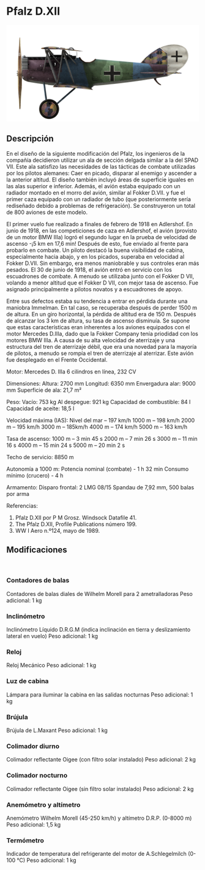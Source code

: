 ﻿# Pfalz D.XII

![pfalzd12](../images/pfalzd12.png)

## Descripción

En el diseño de la siguiente modificación del Pfalz, los ingenieros de la compañía decidieron utilizar un ala de sección delgada similar a la del SPAD VII. Este ala satisfizo las necesidades de las tácticas de combate utilizadas por los pilotos alemanes: Caer en picado, disparar al enemigo y ascender a la anterior altitud. El diseño también incluyó áreas de superficie iguales en las alas superior e inferior. Además, el avión estaba equipado con un radiador montado en el morro del avión, similar al Fokker D.VII. y fue el primer caza equipado con un radiador de tubo (que posteriormente sería rediseñado debido a problemas de refrigeración). Se construyeron un total de 800 aviones de este modelo.

El primer vuelo fue realizado a finales de febrero de 1918 en Adlershof. En junio de 1918, en las competiciones de caza en Adlershof, el avión (provisto de un motor BMW IIIa) logró el segundo lugar en la prueba de velocidad de ascenso -¡5 km en 17,6 min! Después de esto, fue enviado al frente para probarlo en combate. Un piloto destacó la buena visibilidad de cabina, especialmente hacia abajo, y en los picados, superaba en velocidad al Fokker D.VII. Sin embargo, era menos maniobrable y sus controles eran más pesados. El 30 de junio de 1918, el avión entró en servicio con los escuadrones de combate. A menudo se utilizaba junto con el Fokker D VII, volando a menor altitud que el Fokker D VII, con mejor tasa de ascenso. Fue asignado principalmente a pilotos novatos y a escuadrones de apoyo.

Entre sus defectos estaba su tendencia a entrar en pérdida durante una maniobra Immelman. En tal caso, se recuperaba después de perder 1500 m de altura. En un giro horizontal, la pérdida de altitud era de 150 m. Después de alcanzar los 3 km de altura, su tasa de ascenso disminuía. Se supone que estas características eran inherentes a los aviones equipados con el motor Mercedes D.IIIa, dado que la Fokker Company tenía priodidad con los motores BMW IIIa. A causa de su alta velocidad de aterrizaje y una estructura del tren de aterrizaje débil, que era una novedad para la mayoría de pilotos, a menudo se rompía el tren de aterrizaje al aterrizar. Este avión fue desplegado en el Frente Occidental.


Motor:
Mercedes D. IIIa 6 cilindros en línea, 232 CV

Dimensiones:
Altura: 2700 mm
Longitud: 6350 mm
Envergadura alar: 9000 mm
Superficie de ala: 21,7 m²

Peso:
Vacío: 753 kg
Al despegue: 921 kg 
Capacidad de combustible: 84 l
Capacidad de aceite: 18,5 l

Velocidad máxima (IAS):
Nivel del mar – 197 km/h
1000 m – 198 km/h
2000 m – 195 km/h
3000 m – 185km/h
4000 m – 174 km/h
5000 m – 163 km/h

Tasa de ascenso:
1000 m –  3 min 45 s
2000 m –  7 min 26 s
3000 m – 11 min 16 s
4000 m – 15 min 24 s
5000 m – 20 min 2 s

Techo de servicio: 8850 m

Autonomía a 1000 m:
Potencia nominal (combate) - 1 h 32 min
Consumo mínimo (crucero) - 4 h

Armamento:
Disparo frontal: 2 LMG 08/15 Spandau de 7,92 mm, 500 balas por arma

Referencias:
1) Pfalz D.XII por P M Grosz. Windsock Datafile 41.
2) The Pfalz D.XII, Profile Publications número 199.
3) WW I Aero n.º124, mayo de 1989.

## Modificaciones
﻿

### Contadores de balas

Contadores de balas diales de Wilhelm Morell para 2 ametralladoras
Peso adicional: 1 kg
﻿

### Inclinómetro

Inclinómetro Líquido D.R.G.M (indica inclinación en tierra y deslizamiento lateral en vuelo)
Peso adicional: 1 kg
﻿

### Reloj

Reloj Mecánico
Peso adicional: 1 kg
﻿

### Luz de cabina

Lámpara para iluminar la cabina en las salidas nocturnas
Peso adicional: 1 kg
﻿

### Brújula

Brújula de L.Maxant
Peso adicional: 1 kg
﻿

### Colimador diurno

Colimador reflectante Oigee (con filtro solar instalado)
Peso adicional: 2 kg
﻿

### Colimador nocturno

Colimador reflectante Oigee (sin filtro solar instalado)
Peso adicional: 2 kg
﻿

### Anemómetro y altímetro

Anemómetro Wilhelm Morell (45-250 km/h) y altímetro D.R.P. (0-8000 m)
Peso adicional: 1,5 kg
﻿

### Termómetro

Indicador de temperatura del refrigerante del motor de A.Schlegelmilch (0-100 °C)
Peso adicional: 1 kg

